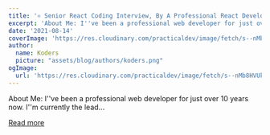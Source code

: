 ```yaml
---
title: '⚛️ Senior React Coding Interview, By A Professional React Developer 👨‍💻 – Part 2!'
excerpt: 'About Me: I''ve been a professional web developer for just over 10 years now. I''m currently the lead...'
date: '2021-08-14'
coverImage: 'https://res.cloudinary.com/practicaldev/image/fetch/s--nMb8HVUk--/c_imagga_scale,f_auto,fl_progressive,h_420,q_auto,w_1000/https://dev-to-uploads.s3.amazonaws.com/uploads/articles/garr8rwx14qkmtvfk61r.jpg'
author:
  name: Koders
  picture: "assets/blog/authors/koders.png"
ogImage:
  url: 'https://res.cloudinary.com/practicaldev/image/fetch/s--nMb8HVUk--/c_imagga_scale,f_auto,fl_progressive,h_420,q_auto,w_1000/https://dev-to-uploads.s3.amazonaws.com/uploads/articles/garr8rwx14qkmtvfk61r.jpg'
---
```


About Me: I''ve been a professional web developer for just over 10 years now. I''m currently the lead...

[Read more](https://dev.to/bettercodingacademy/senior-react-coding-interview-by-a-professional-react-developer-part-2-201a)
